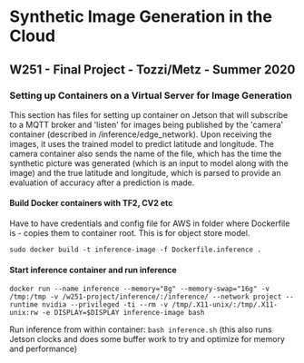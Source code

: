 # Synthetic Image Generation in the Cloud
## W251 - Final Project - Tozzi/Metz - Summer 2020
### Setting up Containers on a Virtual Server for Image Generation

This section has files for setting up container on Jetson that will subscribe to a MQTT broker and 'listen' for images being published by the 'camera' container (described in /inference/edge_network).  Upon receiving the images, it uses the trained model to predict latitude and longitude.  The camera container also sends the name of the file, which has the time the synthetic picture was generated (which is an input to model along with the image) and the true latitude and longitude, which is parsed to provide an evaluation of accuracy after a prediction is made.


#### Build Docker containers with TF2, CV2 etc

Have to have credentials and config file for AWS in folder where Dockerfile is - copies them to container root.  This is for object store model.

`sudo docker build -t inference-image -f Dockerfile.inference .`


#### Start inference container and run inference

```docker run --name inference --memory="8g" --memory-swap="16g" -v /tmp:/tmp -v /w251-project/inference/:/inference/ --network project --runtime nvidia --privileged -ti --rm -v /tmp/.X11-unix/:/tmp/.X11-unix:rw -e DISPLAY=$DISPLAY inference-image bash```

Run inference from within container: `bash inference.sh` (this also runs Jetson clocks and does some buffer work to try and optimize for memory and performance)


